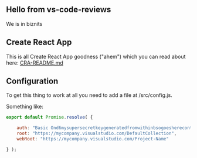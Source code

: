 ## Hello from vs-code-reviews
We is in biznits

## Create React App
This is all Create React App goodness ("ahem") which you can read about here: [CRA-README.md](CRA-README.md)

## Configuration
To get this thing to work at all you need to add a file at /src/config.js.

Something like:

```javascript
export default Promise.resolve( {

    auth: "Basic Ond6mysupersecretkeygeneratedfromwithinbsogoesherecontainingcredentialsgivingaccessxbmE=",
    root: "https://mycompany.visualstudio.com/DefaultCollection",
    webRoot: "https://mycompany.visualstudio.com/Project-Name"

} );
```
